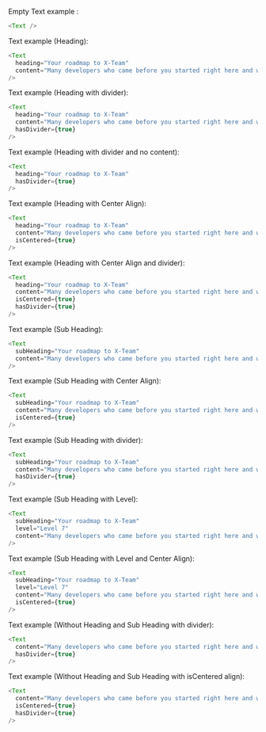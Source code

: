 Empty Text example :
```js
<Text />
```

Text example (Heading):

```js
<Text
  heading="Your roadmap to X-Team"
  content="Many developers who came before you started right here and went on to do some of the best work of their career. That same opportunity begins now for you."
/>
```

Text example (Heading with divider):

```js
<Text
  heading="Your roadmap to X-Team"
  content="Many developers who came before you started right here and went on to do some of the best work of their career. That same opportunity begins now for you."
  hasDivider={true}
/>
```

Text example (Heading with divider and no content):

```js
<Text
  heading="Your roadmap to X-Team"
  hasDivider={true}
/>
```

Text example (Heading with Center Align):

```js
<Text
  heading="Your roadmap to X-Team"
  content="Many developers who came before you started right here and went on to do some of the best work of their career. That same opportunity begins now for you."
  isCentered={true}
/>
```

Text example (Heading with Center Align and divider):

```js
<Text
  heading="Your roadmap to X-Team"
  content="Many developers who came before you started right here and went on to do some of the best work of their career. That same opportunity begins now for you."
  isCentered={true}
  hasDivider={true}
/>
```

Text example (Sub Heading):

```js
<Text
  subHeading="Your roadmap to X-Team"
  content="Many developers who came before you started right here and went on to do some of the best work of their career. That same opportunity begins now for you."
/>
```

Text example (Sub Heading with Center Align):

```js
<Text
  subHeading="Your roadmap to X-Team"
  content="Many developers who came before you started right here and went on to do some of the best work of their career. That same opportunity begins now for you."
  isCentered={true}
/>
```

Text example (Sub Heading with divider):

```js
<Text
  subHeading="Your roadmap to X-Team"
  content="Many developers who came before you started right here and went on to do some of the best work of their career. That same opportunity begins now for you."
  hasDivider={true}
/>
```

Text example (Sub Heading with Level):

```js
<Text
  subHeading="Your roadmap to X-Team"
  level="Level 7"
  content="Many developers who came before you started right here and went on to do some of the best work of their career. That same opportunity begins now for you."
/>
```

Text example (Sub Heading with Level and Center Align):

```js
<Text
  subHeading="Your roadmap to X-Team"
  level="Level 7"
  content="Many developers who came before you started right here and went on to do some of the best work of their career. That same opportunity begins now for you."
  isCentered={true}
/>
```

Text example (Without Heading and Sub Heading with divider):

```js
<Text
  content="Many developers who came before you started right here and went on to do some of the best work of their career. That same opportunity begins now for you."
  hasDivider={true}
/>
```

Text example (Without Heading and Sub Heading with isCentered align):

```js
<Text
  content="Many developers who came before you started right here and went on to do some of the best work of their career. That same opportunity begins now for you."
  isCentered={true}
  hasDivider={true}
/>
```
